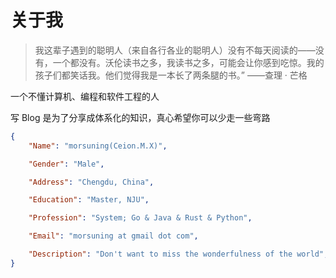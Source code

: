 # 关于我

> 我这辈子遇到的聪明人（来自各行各业的聪明人）没有不每天阅读的——没有，一个都没有。沃伦读书之多，我读书之多，可能会让你感到吃惊。我的孩子们都笑话我。他们觉得我是一本长了两条腿的书。” ——查理 · 芒格

一个不懂计算机、编程和软件工程的人

写 Blog 是为了分享成体系化的知识，真心希望你可以少走一些弯路

```json
{
    "Name": "morsuning(Ceion.M.X)",

    "Gender": "Male",

    "Address": "Chengdu, China",

    "Education": "Master, NJU",

    "Profession": "System; Go & Java & Rust & Python",

    "Email": "morsuning at gmail dot com",

    "Description": "Don't want to miss the wonderfulness of the world",
}
```

